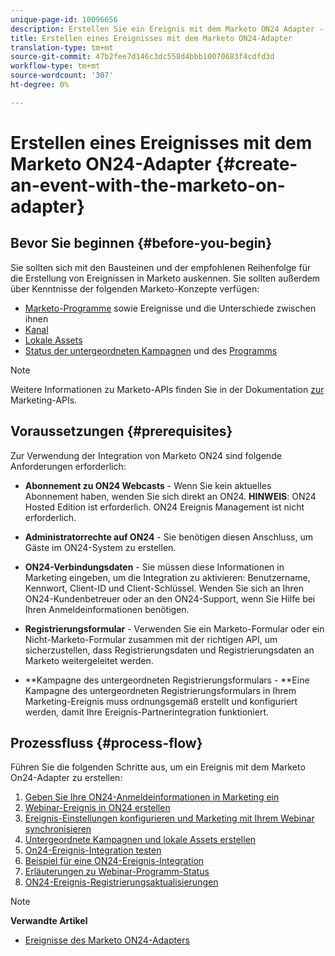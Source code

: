 ```yaml
---
unique-page-id: 10096656
description: Erstellen Sie ein Ereignis mit dem Marketo ON24 Adapter - Marketing Docs - Produktdokumentation
title: Erstellen eines Ereignisses mit dem Marketo ON24-Adapter
translation-type: tm+mt
source-git-commit: 47b2fee7d146c3dc558d4bbb10070683f4cdfd3d
workflow-type: tm+mt
source-wordcount: '307'
ht-degree: 0%

---
```



# Erstellen eines Ereignisses mit dem Marketo ON24-Adapter {#create-an-event-with-the-marketo-on-adapter}

## Bevor Sie beginnen {#before-you-begin}

Sie sollten sich mit den Bausteinen und der empfohlenen Reihenfolge für die Erstellung von Ereignissen in Marketo auskennen. Sie sollten außerdem über Kenntnisse der folgenden Marketo-Konzepte verfügen:

* [Marketo-Programme](../../../../product-docs/core-marketo-concepts/programs/creating-programs/understanding-programs.md) sowie Ereignisse und die Unterschiede zwischen ihnen
* [Kanal](../../../../product-docs/administration/tags/create-a-program-channel.md)
* [Lokale Assets](../../../../product-docs/core-marketo-concepts/programs/creating-programs/understanding-local-assets-in-a-program.md)
* [Status der untergeordneten Kampagnen](https://docs.marketo.com/x/IRCa) und des [Programms](../../../../product-docs/core-marketo-concepts/smart-campaigns/program-flow-actions/change-program-status.md)

>[!NOTE]
>
>Weitere Informationen zu Marketo-APIs finden Sie in der Dokumentation [zur](http://developers.marketo.com/documentation/rest/) Marketing-APIs.

## Voraussetzungen {#prerequisites}

Zur Verwendung der Integration von Marketo ON24 sind folgende Anforderungen erforderlich:

* **Abonnement zu ON24 Webcasts** - Wenn Sie kein aktuelles Abonnement haben, wenden Sie sich direkt an ON24. **HINWEIS**: ON24 Hosted Edition ist erforderlich. ON24 Ereignis Management ist nicht erforderlich.

* **Administratorrechte auf ON24** - Sie benötigen diesen Anschluss, um Gäste im ON24-System zu erstellen.
* **ON24-Verbindungsdaten** - Sie müssen diese Informationen in Marketing eingeben, um die Integration zu aktivieren: Benutzername, Kennwort, Client-ID und Client-Schlüssel. Wenden Sie sich an Ihren ON24-Kundenbetreuer oder an den ON24-Support, wenn Sie Hilfe bei Ihren Anmeldeinformationen benötigen.
* **Registrierungsformular** - Verwenden Sie ein Marketo-Formular oder ein Nicht-Marketo-Formular zusammen mit der richtigen API, um sicherzustellen, dass Registrierungsdaten und Registrierungsdaten an Marketo weitergeleitet werden.
* **Kampagne des untergeordneten Registrierungsformulars - **Eine Kampagne des untergeordneten Registrierungsformulars in Ihrem Marketing-Ereignis muss ordnungsgemäß erstellt und konfiguriert werden, damit Ihre Ereignis-Partnerintegration funktioniert.

## Prozessfluss {#process-flow}

Führen Sie die folgenden Schritte aus, um ein Ereignis mit dem Marketo On24-Adapter zu erstellen:

1. [Geben Sie Ihre ON24-Anmeldeinformationen in Marketing ein](create-an-event-with-the-marketo-on24-adapter/enter-your-on24-credentials-in-marketo.md)
1. [Webinar-Ereignis in ON24 erstellen](create-an-event-with-the-marketo-on24-adapter/create-your-webinar-event-in-on24.md)
1. [Ereignis-Einstellungen konfigurieren und Marketing mit Ihrem Webinar synchronisieren](create-an-event-with-the-marketo-on24-adapter/configure-event-settings-and-sync-marketo-with-your-webinar.md)
1. [Untergeordnete Kampagnen und lokale Assets erstellen](create-an-event-with-the-marketo-on24-adapter/create-child-campaigns-and-local-assets.md)
1. [On24-Ereignis-Integration testen](create-an-event-with-the-marketo-on24-adapter/test-your-on24-event-integration.md)
1. [Beispiel für eine ON24-Ereignis-Integration](create-an-event-with-the-marketo-on24-adapter/example-on24-event-integration.md)
1. [Erläuterungen zu Webinar-Programm-Status](create-an-event-with-the-marketo-on24-adapter/understanding-webinar-program-statuses.md)
1. [ON24-Ereignis-Registrierungsaktualisierungen](create-an-event-with-the-marketo-on24-adapter/on24-event-registration-updates.md)

>[!NOTE]
>
>**Verwandte Artikel**
>
>* [Ereignisse des Marketo ON24-Adapters](create-an-event-with-the-marketo-on24-adapter/understanding-marketo-on24-adapter-events.md)

>



